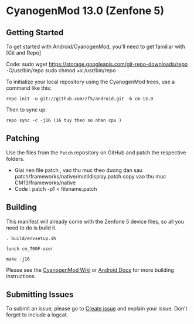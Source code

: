 CyanogenMod 13.0 (Zenfone 5)
============================

Getting Started
---------------

To get started with Android/CyanogenMod, you'll need to get
familiar with [Git and Repo]

Code: sudo wget https://storage.googleapis.com/git-repo-downloads/repo -O/usr/bin/repo
      sudo chmod +x /usr/bin/repo

To initialize your local repository using the CyanogenMod trees, use a command like this:

    repo init -u git://github.com/zf5/android.git -b cm-13.0

Then to sync up:

    repo sync -c -j16 (16 tuy theo so nhan cpu )

Patching
--------

Use the files from the `Patch` repository on GitHub and patch the respective folders.

* Giai nen file patch , vao thu muc theo duong dan sau patch/frameworks/native/mutildisplay.patch copy vao thu muc CM13/frameworks/native
* Code : patch -p1 < filename.patch

Building
--------

This manifest will already come with the Zenfone 5 device files,
so all you need to do is build it.

    . build/envsetup.sh

    lunch cm_T00F-user

    make -j16

Please see the [CyanogenMod Wiki](http://wiki.cyanogenmod.org/) or [Android Docs](https://source.android.com/source/building.html) for more building instructions.

Submitting Issues
-----------------

To submit an issue, please go to [Create issue](https://github.com/zf5/android/issues/new) and explain your issue.
Don't forget to include a logcat.
